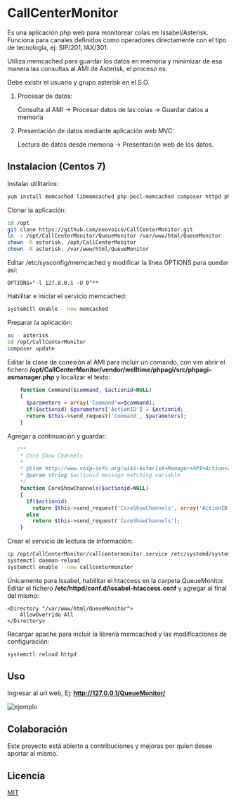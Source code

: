 # CallCenterMonitor

Es una aplicación php web para monitorear colas en Issabel/Asterisk. Funciona para canales definidos como operadores directamente con el tipo de tecnología, ej: SIP/201, IAX/301.

Utiliza memcached para guardar los datos en memoria y minimizar de esa manera las consultas al AMI de Asterisk, el proceso es:

Debe existir el usuario y grupo asterisk en el S.O.

1. Procesar de datos:

   Consulta al AMI -> Procesar datos de las colas -> Guardar datos a memoria

2. Presentación de datos mediante aplicación web MVC:

   Lectura de datos desde memoria -> Presentación web de los datos.


## Instalacion (Centos 7)

Instalar utilitarios:
```bash
yum install memcached libmemcached php-pecl-memcached composer httpd php
```

Clonar la aplicación:
```bash
cd /opt
git clone https://github.com/neovoice/CallCenterMonitor.git
ln -s /opt/CallCenterMonitor/QueueMonitor /var/www/html/QueueMonitor
chown -R asterisk. /opt/CallCenterMonitor
chown -R asterisk. /var/www/html/QueueMonitor
```

Editar /etc/sysconfig/memcached y modificar la línea OPTIONS para quedar así:
```
OPTIONS="-l 127.0.0.1 -U 0"**
```

Habilitar e iniciar el servicio memcached:
```bash
systemctl enable --now memcached
```

Preparar la aplicación:
```bash
su - asterisk
cd /opt/CallCenterMonitor
composer update
```

Editar la clase de conexión al AMI para incluir un comando, con vim abrir el fichero **/opt/CallCenterMonitor/vendor/welltime/phpagi/src/phpagi-asmanager.php** y localizar el texto:
```php
    function Command($command, $actionid=NULL)
    {
      $parameters = array('Command'=>$command);
      if($actionid) $parameters['ActionID'] = $actionid;
      return $this->send_request('Command', $parameters);
    }
```
Agregar a continuación y guardar:
```php
   /**
    * Core Show Channels
    *
    * @link http://www.voip-info.org/wiki-Asterisk+Manager+API+Action+ZapShowChannels
    * @param string $actionid message matching variable
    */
    function CoreShowChannels($actionid=NULL)
    {
      if($actionid)
        return $this->send_request('CoreShowChannels', array('ActionID'=>$actionid));
      else
        return $this->send_request('CoreShowChannels');
    }
```
Crear el servicio de lectura de información:
```bash
cp /opt/CallCenterMonitor/callcentermonitor.service /etc/systemd/system/
systemctl daemon-reload
systemctl enable --now callcentermonitor
```

Únicamente para Issabel, habilitar el htaccess en la carpeta QueueMonitor. Editar el fichero **/etc/httpd/conf.d/issabel-htaccess.conf** y agregar al final del mismo:
```
<Directory "/var/www/html/QueueMonitor">
    AllowOverride All
</Directory>
```

Recargar apache para incluir la librería memcached y las modificaciones de configuración:
```bash
systemctl reload httpd
```

## Uso 
Ingresar al url web, Ej: **http://127.0.0.1/QueueMonitor/**

![ejemplo](https://github.com/neovoice/CallCenterMonitor/blob/master/example.png?raw=true "ejemplo")

## Colaboración
Este proyecto está abierto a contribuciones y mejoras por quien desee aportar al mismo.

## Licencia
[MIT](https://choosealicense.com/licenses/mit/)
